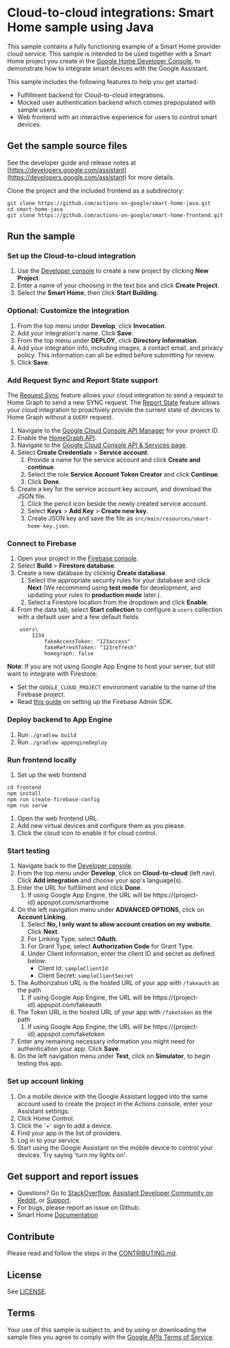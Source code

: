 # Cloud-to-cloud integrations: Smart Home sample using Java

This sample contains a fully functioning example of a Smart Home provider cloud
service. This sample is intended to be used together with a Smart Home project
you create in the [Google Home Developer Console](https://console.home.google.com), to demonstrate how to integrate
smart devices with the Google Assistant.

This sample includes the following features to help you get started:

- Fulfillment backend for Cloud-to-cloud integrations.
- Mocked user authentication backend which comes prepopulated with sample users.
- Web frontend with an interactive experience for users to control smart devices.

## Get the sample source files

See the developer guide and release notes at [https://developers.google.com/assistant](https://developers.google.com/assistant) for more details.

Clone the project and the included frontend as a subdirectory:

```
git clone https://github.com/actions-on-google/smart-home-java.git
cd smart-home-java
git clone https://github.com/actions-on-google/smart-home-frontend.git
```

## Run the sample

### Set up the Cloud-to-cloud integration

1. Use the [Developer console](https://console.home.google.com) to create a new project by clicking **New Project**.
1. Enter a name of your choosing in the text box and click **Create Project**.
1. Select the **Smart Home**, then click **Start Building**.

### Optional: Customize the integration

1. From the top menu under **Develop**, click **Invocation**.
1. Add your integration's name. Click **Save**.
1. From the top menu under **DEPLOY**, click **Directory Information**.
1. Add your integration info, including images, a contact email, and privacy policy. This information can all be edited before submitting for review.
1. Click **Save**.

### Add Request Sync and Report State support
The [Request
Sync](https://developers.google.com/assistant/smarthome/develop/request-sync)
feature allows your cloud integration to send a request to Home Graph to
send a new SYNC request. The [Report
State](https://developers.google.com/assistant/smarthome/develop/report-state)
feature allows your cloud integration to proactively provide the current state of
devices to Home Graph without a `QUERY` request.

1. Navigate to the
[Google Cloud Console API Manager](https://console.developers.google.com/apis)
for your project ID.
1. Enable the [HomeGraph API](https://console.cloud.google.com/apis/api/homegraph.googleapis.com/overview).
1. Navigate to the [Google Cloud Console API & Services page](https://console.cloud.google.com/apis/credentials).
1. Select **Create Credentials** > **Service account**.
    1. Provide a name for the service account and click **Create and continue**.
    1. Select the role **Service Account Token Creator** and click **Continue**.
    1. Click **Done**.
1. Create a key for the service account key account, and download the JSON file.
    1. Click the pencil icon beside the newly created service account.
    1. Select **Keys** > **Add Key** > **Create new key**.
    1. Create JSON key and save the file as `src/main/resources/smart-home-key.json`.

### Connect to Firebase

1. Open your project in the [Firebase console](https://console.firebase.google.com/).
1. Select **Build** > **Firestore database**.
1. Create a new database by clicking **Create database**.
    1. Select the appropriate security rules for your database and click **Next** (We recommend using **test mode** for development, and updating your rules to **production mode** later.).
    1. Select a Firestore location from the dropdown and click **Enable**.
1. From the data tab, select **Start collection** to configure a `users` collection with a default user and a few default fields

```
    users\
        1234
            fakeAccessToken: "123access"
            fakeRefreshToken: "123refresh"
            homegraph: false
```
**Note**: If you are not using Google App Engine to host your server, but still want to
integrate with Firestore:
- Set the `GOOGLE_CLOUD_PROJECT` environment variable to the name of the Firebase project.
- Read [this guide](https://firebase.google.com/docs/admin/setup) on setting up the Firebase Admin SDK.

### Deploy backend to App Engine

1. Run `./gradlew build`
1. Run `./gradlew appengineDeploy`

### Run frontend locally

1. Set up the web frontend

```
cd frontend
npm install
npm run create-firebase-config
npm run serve
```

1. Open the web frontend URL.
1. Add new virtual devices and configure them as you please.
1. Click the cloud icon to enable it for cloud control.

### Start testing

1. Navigate back to the [Developer console](https://console.home.google.com).
1. From the top menu under **Develop**, click on **Cloud-to-cloud** (left nav). Click **Add integration** and choose your app's language(s).
1. Enter the URL for fulfillment and click **Done**.
    1. If using Google App Engine, the URL will be https://{project-id}.appspot.com/smarthome
1. On the left navigation menu under **ADVANCED OPTIONS**, click on **Account Linking**.
    1. Select **No, I only want to allow account creation on my website**. Click **Next**.
    1. For Linking Type, select **OAuth**.
    1. For Grant Type, select **Authorization Code** for Grant Type.
    1. Under Client Information, enter the client ID and secret as defined below:
        * Client Id: `sampleClientId`
        * Client Secret: `sampleClientSecret`
1. The Authorization URL is the hosted URL of your app with `/fakeauth` as the
path
    1. If using Google App Engine, the URL will be https://{project-id}.appspot.com/fakeauth
1. The Token URL is the hosted URL of your app with `/faketoken` as the path
    1. If using Google App Engine, the URL will be https://{project-id}.appspot.com/faketoken
1. Enter any remaining necessary information you might need for
authentication your app. Click **Save**.
1. On the left navigation menu under **Test**, click on **Simulator**, to begin testing this app.

### Set up account linking

1. On a mobile device with the Google Assistant logged into the same account used
to create the project in the Actions console, enter your Assistant settings.
1. Click Home Control.
1. Click the '+' sign to add a device.
1. Find your app in the list of providers.
1. Log in to your service.
1. Start using the Google Assistant on the mobile device to control your devices. Try saying 'turn my lights on'.

## Get support and report issues
+ Questions? Go to [StackOverflow](https://stackoverflow.com/questions/tagged/google-smart-home), [Assistant Developer Community on Reddit](https://www.reddit.com/r/GoogleAssistantDev/), or [Support](https://developers.google.com/assistant/smarthome/support).
+ For bugs, please report an issue on Github.
+ Smart Home [Documentation](https://developers.google.com/assistant/smarthome/overview)
 
## Contribute
Please read and follow the steps in the [CONTRIBUTING.md](CONTRIBUTING.md).
 
## License
See [LICENSE](LICENSE).
 
## Terms
Your use of this sample is subject to, and by using or downloading the sample
files you agree to comply with the [Google APIs Terms of
Service](https://developers.google.com/terms/).
